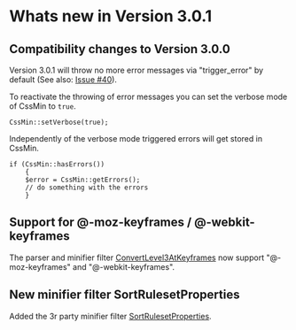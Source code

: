 # Whats new in Version 3.0.1 #

## Compatibility changes to Version 3.0.0 ##
Version 3.0.1 will throw no more error messages via "trigger\_error" by default (See also: [Issue #40](http://code.google.com/p/cssmin/issues/detail?id=40)).

To reactivate the throwing of error messages you can set the verbose mode of CssMin to `true`.
```
CssMin::setVerbose(true);
```

Independently of the verbose mode triggered errors will get stored in CssMin.
```
if (CssMin::hasErrors())
	{
	$error = CssMin::getErrors();
	// do something with the errors
	}
```

## Support for @-moz-keyframes / @-webkit-keyframes ##
The parser and minifier filter [ConvertLevel3AtKeyframes](MinifierFilterConvertLevel3AtKeyframes.md) now support "@-moz-keyframes" and "@-webkit-keyframes".

## New minifier filter SortRulesetProperties ##
Added the 3r party minifier filter [SortRulesetProperties](MinifierFilterSortRulesetProperties.md).
